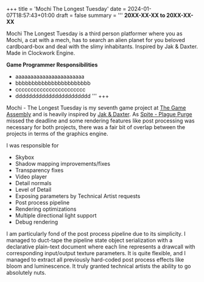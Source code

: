 +++
title = 'Mochi The Longest Tuesday'
date = 2024-01-07T18:57:43+01:00
draft = false
summary = '''
**20XX-XX-XX to 20XX-XX-XX**

Mochi The Longest Tuesday is a third person platformer where you as Mochi, a cat with a mech, has to search an alien planet for you beloved cardboard-box and deal with the slimy inhabitants. Inspired by Jak & Daxter. Made in Clockwork Engine.

**Game Programmer Responsibilities**
  *  aaaaaaaaaaaaaaaaaaaaaaa
  *  bbbbbbbbbbbbbbbbbbbbbbb
  *  ccccccccccccccccccccccc
  *  ddddddddddddddddddddddd
'''
+++

Mochi - The Longest Tuesday is my seventh game project at [The Game Assembly](https://thegameassembly.com) and is 
heavily inspired by [Jak & Daxter](https://en.wikipedia.org/wiki/Jak_and_Daxter). As [Spite - Plague Purge](../spite-plague-purge/)
missed the deadline and some rendering features like post processing was necessary for both projects, there was a fair
bit of overlap between the projects in terms of the graphics engine.

I was responsible for
* Skybox
* Shadow mapping improvements/fixes
* Transparency fixes
* Video player
* Detail normals
* Level of Detail
* Exposing parameters by Technical Artist requests
* Post process pipeline
* Rendering optimizations
* Multiple directional light support
* Debug rendering

I am particularly fond of the post process pipeline due to its simplicity. I managed to duct-tape the pipeline state object serialization
with a declarative plain-text document where each line represents a drawcall with corresponding input/output texture parameters. It is
quite flexible, and I managed to extract all previously hard-coded post process effects like bloom and luminescence. It truly granted
technical artists the ability to go absolutely nuts.